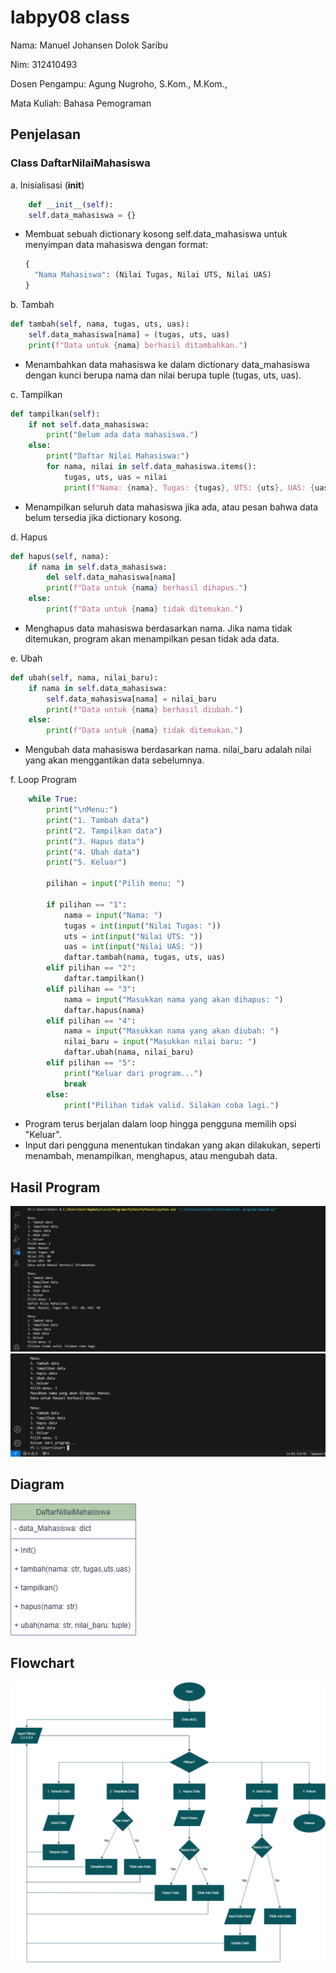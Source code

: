 # labpy08 class
Nama: Manuel Johansen Dolok Saribu

Nim: 312410493

Dosen Pengampu: Agung Nugroho, S.Kom., M.Kom., 

Mata Kuliah: Bahasa Pemograman

## Penjelasan
### Class DaftarNilaiMahasiswa
a. Inisialisasi (__init__)
```python
    def __init__(self):
    self.data_mahasiswa = {}
```
- Membuat sebuah dictionary kosong self.data_mahasiswa untuk menyimpan data mahasiswa dengan format:
  ```python
  {
    "Nama Mahasiswa": (Nilai Tugas, Nilai UTS, Nilai UAS)
  }
  ```
b. Tambah
```python
def tambah(self, nama, tugas, uts, uas):
    self.data_mahasiswa[nama] = (tugas, uts, uas)
    print(f"Data untuk {nama} berhasil ditambahkan.")
```
- Menambahkan data mahasiswa ke dalam dictionary data_mahasiswa dengan kunci berupa nama dan nilai berupa tuple (tugas, uts, uas).

c. Tampilkan
```python
def tampilkan(self):
    if not self.data_mahasiswa:
        print("Belum ada data mahasiswa.")
    else:
        print("Daftar Nilai Mahasiswa:")
        for nama, nilai in self.data_mahasiswa.items():
            tugas, uts, uas = nilai
            print(f"Nama: {nama}, Tugas: {tugas}, UTS: {uts}, UAS: {uas}")
```
- Menampilkan seluruh data mahasiswa jika ada, atau pesan bahwa data belum tersedia jika dictionary kosong.
  
d. Hapus
```python
def hapus(self, nama):
    if nama in self.data_mahasiswa:
        del self.data_mahasiswa[nama]
        print(f"Data untuk {nama} berhasil dihapus.")
    else:
        print(f"Data untuk {nama} tidak ditemukan.")
```
- Menghapus data mahasiswa berdasarkan nama. Jika nama tidak ditemukan, program akan menampilkan pesan tidak ada data.
  
e. Ubah
```python
def ubah(self, nama, nilai_baru):
    if nama in self.data_mahasiswa:
        self.data_mahasiswa[nama] = nilai_baru
        print(f"Data untuk {nama} berhasil diubah.")
    else:
        print(f"Data untuk {nama} tidak ditemukan.")
```
- Mengubah data mahasiswa berdasarkan nama. nilai_baru adalah nilai yang akan menggantikan data sebelumnya.
  
f. Loop Program
```python
    while True:
        print("\nMenu:")
        print("1. Tambah data")
        print("2. Tampilkan data")
        print("3. Hapus data")
        print("4. Ubah data")
        print("5. Keluar")

        pilihan = input("Pilih menu: ")

        if pilihan == "1":
            nama = input("Nama: ")
            tugas = int(input("Nilai Tugas: "))
            uts = int(input("Nilai UTS: "))
            uas = int(input("Nilai UAS: "))
            daftar.tambah(nama, tugas, uts, uas)
        elif pilihan == "2":
            daftar.tampilkan()
        elif pilihan == "3":
            nama = input("Masukkan nama yang akan dihapus: ")
            daftar.hapus(nama)
        elif pilihan == "4":
            nama = input("Masukkan nama yang akan diubah: ")
            nilai_baru = input("Masukkan nilai baru: ")
            daftar.ubah(nama, nilai_baru)
        elif pilihan == "5":
            print("Keluar dari program...")
            break
        else:
            print("Pilihan tidak valid. Silakan coba lagi.")
```
- Program terus berjalan dalam loop hingga pengguna memilih opsi "Keluar".
- Input dari pengguna menentukan tindakan yang akan dilakukan, seperti menambah, menampilkan, menghapus, atau mengubah data.
## Hasil Program
![foto](https://github.com/Manueljds2311105/foto/blob/4c9f2fc78e79eaa8293705d36c10006691e3ecbe/labpy08.py%20-%20Visual%20Studio%20Code%20%5BAdministrator%5D%2012_7_2024%209_04_54%20AM.png)
![foto](https://github.com/Manueljds2311105/foto/blob/4c9f2fc78e79eaa8293705d36c10006691e3ecbe/labpy08.py%20-%20Visual%20Studio%20Code%20%5BAdministrator%5D%2012_7_2024%209_05_10%20AM.png)
## Diagram
![foto](https://github.com/Manueljds2311105/foto/blob/88e09d3843bd69e519573af4172ff3c263253713/Diagramlab8.drawio.png)
## Flowchart
![foto](https://github.com/Manueljds2311105/foto/blob/88e09d3843bd69e519573af4172ff3c263253713/lab8.drawio.png)
